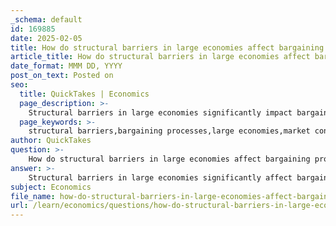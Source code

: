 ```yaml
---
_schema: default
id: 169885
date: 2025-02-05
title: How do structural barriers in large economies affect bargaining processes?
article_title: How do structural barriers in large economies affect bargaining processes?
date_format: MMM DD, YYYY
post_on_text: Posted on
seo:
  title: QuickTakes | Economics
  page_description: >-
    Structural barriers in large economies significantly impact bargaining processes through market concentration, regulatory frameworks, cultural norms, and consumer behavior, shaping negotiation dynamics.
  page_keywords: >-
    structural barriers,bargaining processes,large economies,market concentration,regulatory frameworks,cultural norms,consumer behavior,tariiffs,trade policies,negotiation dynamics
author: QuickTakes
question: >-
    How do structural barriers in large economies affect bargaining processes?
answer: >-
    Structural barriers in large economies significantly affect bargaining processes in various ways. These barriers can include regulatory frameworks, market concentration, cultural norms, and the sheer scale of operations within these economies. Here are some key points on how these structural barriers influence bargaining:\n\n1. **Market Concentration**: In large economies, the presence of a few dominant players can lead to oligopolistic or monopolistic market structures. This concentration reduces the bargaining power of consumers and smaller businesses, as they have limited options and may be forced to accept higher prices or less favorable terms. For instance, if a few companies control a significant share of the market, they can set prices that consumers must accept, diminishing the effectiveness of bargaining.\n\n2. **Regulatory Frameworks**: Large economies often have complex regulatory environments that can hinder bargaining. Regulations may dictate pricing structures, limit negotiation flexibility, or impose compliance costs that affect both buyers and sellers. For example, strict pricing regulations in certain sectors can prevent businesses from engaging in price negotiations, thereby limiting the scope for bargaining.\n\n3. **Cultural Norms**: The cultural context of a large economy can shape attitudes towards bargaining. In some cultures, bargaining is a common practice, while in others, fixed pricing is the norm. In large economies, where diverse cultural practices coexist, this can lead to misunderstandings and reluctance to engage in bargaining, particularly in retail environments like supermarkets where convenience often trumps negotiation.\n\n4. **Scale and Efficiency**: Large economies benefit from economies of scale, which can lead to lower prices for consumers. However, this can also create a situation where businesses prioritize efficiency over personalized bargaining. For instance, in a supermarket setting, the focus on streamlined operations may discourage individual price negotiations, as the business model is designed for high volume and low margins rather than personalized service.\n\n5. **Consumer Behavior**: The structure of large economies can influence consumer behavior, leading to a preference for convenience over bargaining. Many consumers may choose not to negotiate prices due to time constraints or social norms that discourage such practices. This reluctance can further entrench the fixed pricing model, making it difficult for bargaining to take place.\n\n6. **Impact of Tariffs and Trade Policies**: Structural barriers also include trade policies and tariffs that can affect the bargaining power of domestic versus foreign producers. For example, tariffs can increase the cost of imported goods, which may lead consumers to accept higher prices for domestic products, thereby reducing the incentive to bargain.\n\nIn summary, structural barriers in large economies create an environment where bargaining processes are often limited by market concentration, regulatory constraints, cultural norms, and consumer behavior. These factors collectively shape the dynamics of negotiation, often favoring established businesses over consumers or smaller competitors. Understanding these barriers is crucial for analyzing market dynamics and developing effective economic strategies.
subject: Economics
file_name: how-do-structural-barriers-in-large-economies-affect-bargaining-processes.md
url: /learn/economics/questions/how-do-structural-barriers-in-large-economies-affect-bargaining-processes
---
```


&nbsp;